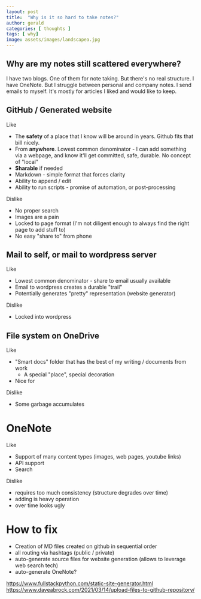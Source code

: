 ```yaml
---
layout: post
title:  "Why is it so hard to take notes?"
author: gerald
categories: [ thoughts ]
tags: [ why]
image: assets/images/landscapea.jpg
---
```


Why are my notes still scattered everywhere?
---

I have two blogs. One of them for note taking. But there's no real structure.
I have OneNote. But I struggle between personal and company notes. 
I send emails to myself. It's mostly for articles I liked and would like to keep.


## GitHub / Generated website

Like
- The **safety** of a place that I know will be around in years. Github fits that bill nicely.
- From **anywhere**. Lowest common denominator - I can add something via a webpage, and know it'll get committed, safe, durable. No concept of "local"
- **Sharable** if needed 
- Markdown - simple format that forces clarity
- Ability to append / edit
- Ability to run scripts - promise of automation, or post-processing 

Dislike
- No proper search
- Images are a pain
- Locked to page format (I'm not diligent enough to always find the right page to add stuff to)
- No easy "share to" from phone

## Mail to self, or mail to wordpress server

Like
- Lowest common denominator - share to email usually available
- Email to wordpress creates a durable "trail"
- Potentially generates "pretty" representation (website generator)

Dislike
- Locked into wordpress


## File system on OneDrive

Like
- "Smart docs" folder that has the best of my writing / documents from work
    - A special "place", special decoration
- Nice for 


Dislike
- Some garbage accumulates

# OneNote

Like
- Support of many content types (images, web pages, youtube links)
- API support
- Search

Dislike
- requires too much consistency (structure degrades over time)
- adding is heavy operation
- over time looks ugly

# How to fix

- Creation of MD files created on github in sequential order
- all routing via hashtags (public / private)
- auto-generate source files for website generation (allows to leverage web search tech)
- auto-generate OneNote?

https://www.fullstackpython.com/static-site-generator.html
https://www.daveabrock.com/2021/03/14/upload-files-to-github-repository/
